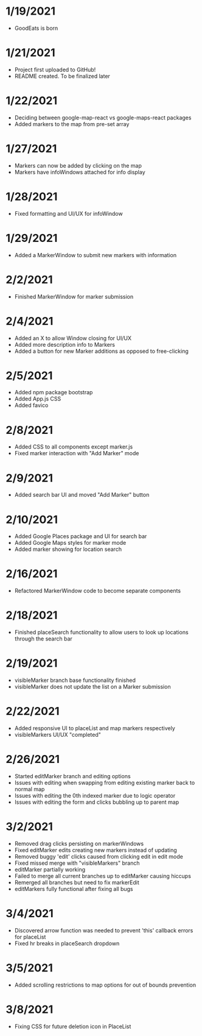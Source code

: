 # 1/19/2021
- GoodEats is born

# 1/21/2021
- Project first uploaded to GitHub!
- README created. To be finalized later

# 1/22/2021
- Deciding between google-map-react vs google-maps-react packages
- Added markers to the map from pre-set array

# 1/27/2021
- Markers can now be added by clicking on the map
- Markers have infoWindows attached for info display

# 1/28/2021
- Fixed formatting and UI/UX for infoWindow

# 1/29/2021
- Added a MarkerWindow to submit new markers with information

# 2/2/2021
- Finished MarkerWindow for marker submission

# 2/4/2021
- Added an X to allow Window closing for UI/UX
- Added more description info to Markers
- Added a button for new Marker additions as opposed to free-clicking

# 2/5/2021
- Added npm package bootstrap
- Added App.js CSS
- Added favico

# 2/8/2021
- Added CSS to all components except marker.js
- Fixed marker interaction with "Add Marker" mode

# 2/9/2021
- Added search bar UI and moved "Add Marker" button

# 2/10/2021
- Added Google Places package and UI for search bar
- Added Google Maps styles for marker mode
- Added marker showing for location search 

# 2/16/2021
- Refactored MarkerWindow code to become separate components

# 2/18/2021
- Finished placeSearch functionality to allow users to look up locations through the search bar

# 2/19/2021
- visibleMarker branch base functionality finished
- visibleMarker does not update the list on a Marker submission

# 2/22/2021
- Added responsive UI to placeList and map markers respectively
- visibleMarkers UI/UX "completed"

# 2/26/2021
- Started editMarker branch and editing options
- Issues with editing when swapping from editing existing marker back to normal map
- Issues with editing the 0th indexed marker due to logic operator
- Issues with editing the form and clicks bubbling up to parent map

# 3/2/2021
- Removed drag clicks persisting on markerWindows
- Fixed editMarker edits creating new markers instead of updating
- Removed buggy 'edit' clicks caused from clicking edit in edit mode
- Fixed missed merge with "visibleMarkers" branch
- editMarker partially working
- Failed to merge all current branches up to editMarker causing hiccups
- Remerged all branches but need to fix markerEdit
- editMarkers fully functional after fixing all bugs

# 3/4/2021
- Discovered arrow function was needed to prevent 'this' callback errors for placeList
- Fixed hr breaks in placeSearch dropdown

# 3/5/2021
- Added scrolling restrictions to map options for out of bounds prevention

# 3/8/2021
- Fixing CSS for future deletion icon in PlaceList